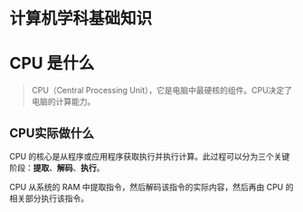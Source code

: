 # 计算机学科基础知识

# CPU 是什么

> CPU（Central Processing Unit），它是电脑中最硬核的组件。CPU决定了电脑的计算能力。

## CPU实际做什么

CPU 的核心是从程序或应用程序获取执行并执行计算。此过程可以分为三个关键阶段：**提取**、**解码**、**执行**。

CPU 从系统的 RAM 中提取指令，然后解码该指令的实际内容，然后再由 CPU 的相关部分执行该指令。
